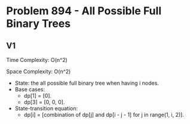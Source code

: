 # Problem 894 - All Possible Full Binary Trees

## V1

Time Complexity: O(n^2)

Space Complexity: O(n^2)

- State: the all possible full binary tree when having i nodes.
- Base cases:
    - dp[1] = [0].
    - dp[3] = [0, 0, 0].
- State-transition equation:
    - dp[i] = [combination of dp[j] and dp[i - j - 1] for j in range(1, i, 2)].
